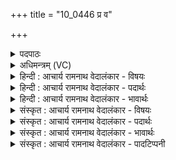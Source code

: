 +++
title = "10_0446 प्र व"

+++
<details><summary>पदपाठः</summary>

प्र꣢। वः꣣। इ꣡न्द्रा꣢꣯य। वृ꣣त्रह꣡न्त꣢माय। वृ꣣त्र। ह꣡न्त꣢꣯माय। वि꣡प्रा꣢꣯य। वि। प्रा꣣य। गाथ꣢म्। गा꣣यत। य꣢म्। जु꣣जो꣡ष꣢ते। ४४६।
</details>

<details><summary>अधिमन्त्रम् (VC)</summary>

- इन्द्रः
- त्रसदस्युः
- द्विपदा विराट् पङ्क्तिः
- पञ्चमः
- ऐन्द्रं काण्डम्
</details>

<details><summary>हिन्दी : आचार्य रामनाथ वेदालंकार - विषयः</summary>

अगले मन्त्र में मनुष्यों को प्रेरणा दी गयी है।
</details>

<details><summary>हिन्दी : आचार्य रामनाथ वेदालंकार - पदार्थः</summary>

पदार्थान्वयभाषाः -  हे मित्रो ! (वः) तुम (वृत्रहन्तमाय) सबसे बढ़कर पाप, अज्ञान आदि के विनाशक, (विप्राय) विद्वान्, मेधावी (इन्द्राय) वीर परमेश्वर के लिए (गाथम्) स्तोत्र को (गायत) गाओ, (यम्) जिस स्तोत्र को, वह (जुजोषते) प्रीतिपूर्वक सेवन करता है ॥१०॥
</details>

<details><summary>हिन्दी : आचार्य रामनाथ वेदालंकार - भावार्थः</summary>

भावार्थभाषाः -  सामस्तोत्रों से परमेश्वर की आराधना करके उससे पुरुषार्थ, पापविनाश और धारणावती बुद्धि की प्रेरणा सबको लेनी चाहिए ॥१०॥ इस दशति में इन्द्र के गुणवर्णनपूर्वक उसकी स्तुति की प्रेरणा होने से, उसके रथ और वज्र का वर्णन होने से, उससे सम्बद्ध वाणियों, गायों, किरणों और विद्वानों की पवित्रता का वर्णन होने से, उससे सम्बद्ध उषा का आह्वान होने से और उसकी अर्चना का फल वर्णित होने से इस दशति के विषय की पूर्व दशति के विषय के साथ संगति है ॥ पञ्चम प्रपाठक में द्वितीय अर्ध की प्रथम दशति समाप्त ॥ चतुर्थ अध्याय में दशम खण्ड समाप्त ॥
</details>

<details><summary>संस्कृत : आचार्य रामनाथ वेदालंकार - विषयः</summary>

अथ जनान् प्रेरयति।
</details>

<details><summary>संस्कृत : आचार्य रामनाथ वेदालंकार - पदार्थः</summary>

पदार्थान्वयभाषाः -  हे सखायः ! (वः) यूयम् (वृत्रहन्तमाय२) अतिशयेन पापाज्ञानादीनां हन्त्रे, (विप्राय) विपश्चिते, मेधाविने (इन्द्राय) वीराय परमेश्वराय (गाथम्) स्तोत्रम्। गीयते इति गाथः। गायतेः ‘उषिकुषिगार्तिभ्यस्थन्’ उ० २।४। इति थन्। (गायत) कीर्तयत, (यम्) यं गाथं स्तोत्रम्, सः (जुजोषते३) प्रीत्या सेवते। जुषी प्रीतिसेवनयोः तुदादिः, लेटि ‘बहुलं छन्दसि अ० २।४।७६’ इति शपः श्लौ द्वित्वम्, ‘लेटोऽडाटौ अ० ३।४।९४’ इत्यडागमः ॥१०॥
</details>

<details><summary>संस्कृत : आचार्य रामनाथ वेदालंकार - भावार्थः</summary>

भावार्थभाषाः -  सामस्तोत्रैः परमेश्वरमाराध्य ततः पुरुषार्थस्य पापविनाशस्य मेधायाश्च प्रेरणा सर्वैर्ग्राह्या ॥१०॥ अत्रेन्द्रस्य गुणवर्णनपूर्वकं तत्स्तुतिं प्रति प्रेरणात्, तदीयरथवज्रवर्णनात्, तत्सम्बद्धानां वाग्धेनुकिरणानां विदुषां च पवित्रत्ववर्णनात्, तत्सम्बद्धाया उषस आह्वानात्, तदीयार्चनफलकथनाच्चैतद्दशत्यर्थस्य पूर्वदशत्यर्थेन सङ्गतिरस्ति ॥ इति पञ्चमे प्रपाठके द्वितीयार्द्धे प्रथमा दशतिः॥ इति चतुर्थेऽध्याये दशमः खण्डः ॥
</details>

<details><summary>संस्कृत : आचार्य रामनाथ वेदालंकार - पादटिप्पनी</summary>

टिप्पणी:   १. साम० १११३। २. वृत्रहन्तमाय अतिशयेन पापानां हन्त्रे—इति भ०। ३. जुजोषते भृशं सेवते प्रीयते वा—इति भ०।
</details>